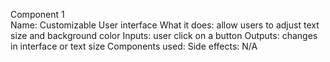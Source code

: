 Component 1 <br/>
Name: Customizable User interface
What it does: allow users to adjust text size and background color
Inputs: user click on a button
Outputs: changes in interface or text size
Components used: 
Side effects: N/A
